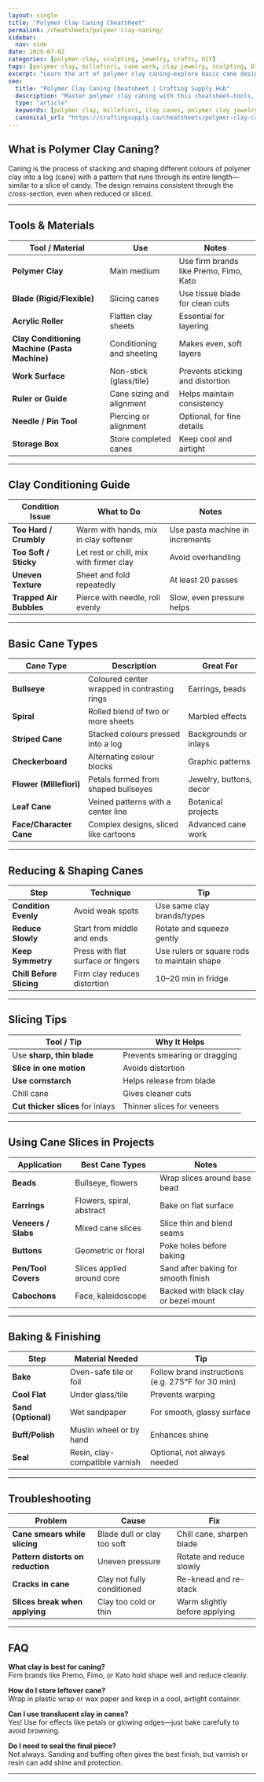 ```yaml
---
layout: single
title: "Polymer Clay Caning Cheatsheet"
permalink: /cheatsheets/polymer-clay-caning/
sidebar:
  nav: side
date: 2025-07-02
categories: [polymer-clay, sculpting, jewelry, crafts, DIY]
tags: [polymer clay, millefiori, cane work, clay jewelry, sculpting, DIY, cheatsheet]
excerpt: "Learn the art of polymer clay caning—explore basic cane designs, slicing techniques, conditioning tips, and project ideas for stunning clay patterns."
seo:
  title: "Polymer Clay Caning Cheatsheet | Crafting Supply Hub"
  description: "Master polymer clay caning with this cheatsheet—tools, conditioning tips, cane types, reducing, slicing, and how to use canes in jewelry and decor."
  type: "article"
  keywords: [polymer clay, millefiori, clay canes, polymer clay jewelry, clay patterns, cane slicing]
  canonical_url: "https://craftingsupply.ca/cheatsheets/polymer-clay-caning/"
---
```


## What is Polymer Clay Caning?

Caning is the process of stacking and shaping different colours of polymer clay into a log (cane) with a pattern that runs through its entire length—similar to a slice of candy. The design remains consistent through the cross-section, even when reduced or sliced.

---

## Tools & Materials

| Tool / Material         | Use                                     | Notes                                  |
|--------------------------|------------------------------------------|-----------------------------------------|
| **Polymer Clay**         | Main medium                             | Use firm brands like Premo, Fimo, Kato |
| **Blade (Rigid/Flexible)** | Slicing canes                         | Use tissue blade for clean cuts        |
| **Acrylic Roller**       | Flatten clay sheets                     | Essential for layering                  |
| **Clay Conditioning Machine (Pasta Machine)** | Conditioning and sheeting | Makes even, soft layers                |
| **Work Surface**         | Non-stick (glass/tile)                  | Prevents sticking and distortion        |
| **Ruler or Guide**       | Cane sizing and alignment               | Helps maintain consistency              |
| **Needle / Pin Tool**    | Piercing or alignment                   | Optional, for fine details              |
| **Storage Box**          | Store completed canes                   | Keep cool and airtight                  |

---

## Clay Conditioning Guide

| Condition Issue         | What to Do                             | Notes                                |
|--------------------------|----------------------------------------|---------------------------------------|
| **Too Hard / Crumbly**   | Warm with hands, mix in clay softener  | Use pasta machine in increments       |
| **Too Soft / Sticky**    | Let rest or chill, mix with firmer clay| Avoid overhandling                    |
| **Uneven Texture**       | Sheet and fold repeatedly              | At least 20 passes                    |
| **Trapped Air Bubbles**  | Pierce with needle, roll evenly        | Slow, even pressure helps             |

---

## Basic Cane Types

| Cane Type          | Description                                | Great For                           |
|--------------------|---------------------------------------------|--------------------------------------|
| **Bullseye**       | Coloured center wrapped in contrasting rings| Earrings, beads                      |
| **Spiral**         | Rolled blend of two or more sheets         | Marbled effects                      |
| **Striped Cane**   | Stacked colours pressed into a log          | Backgrounds or inlays                |
| **Checkerboard**   | Alternating colour blocks                   | Graphic patterns                     |
| **Flower (Millefiori)** | Petals formed from shaped bullseyes | Jewelry, buttons, decor              |
| **Leaf Cane**      | Veined patterns with a center line         | Botanical projects                   |
| **Face/Character Cane** | Complex designs, sliced like cartoons| Advanced cane work                   |

---

## Reducing & Shaping Canes

| Step               | Technique                              | Tip                                   |
|--------------------|------------------------------------------|----------------------------------------|
| **Condition Evenly**| Avoid weak spots                      | Use same clay brands/types             |
| **Reduce Slowly**  | Start from middle and ends             | Rotate and squeeze gently              |
| **Keep Symmetry**  | Press with flat surface or fingers     | Use rulers or square rods to maintain shape |
| **Chill Before Slicing** | Firm clay reduces distortion     | 10–20 min in fridge                    |

---

## Slicing Tips

| Tool / Tip            | Why It Helps                          |
|------------------------|----------------------------------------|
| Use **sharp, thin blade** | Prevents smearing or dragging      |
| **Slice in one motion** | Avoids distortion                    |
| **Use cornstarch**     | Helps release from blade              |
| Chill cane             | Gives cleaner cuts                    |
| **Cut thicker slices** for inlays | Thinner slices for veneers|

---

## Using Cane Slices in Projects

| Application         | Best Cane Types        | Notes                                  |
|---------------------|------------------------|-----------------------------------------|
| **Beads**           | Bullseye, flowers       | Wrap slices around base bead            |
| **Earrings**        | Flowers, spiral, abstract| Bake on flat surface                    |
| **Veneers / Slabs** | Mixed cane slices       | Slice thin and blend seams              |
| **Buttons**         | Geometric or floral     | Poke holes before baking                |
| **Pen/Tool Covers** | Slices applied around core| Sand after baking for smooth finish     |
| **Cabochons**       | Face, kaleidoscope      | Backed with black clay or bezel mount   |

---

## Baking & Finishing

| Step             | Material Needed          | Tip                                      |
|------------------|---------------------------|-------------------------------------------|
| **Bake**         | Oven-safe tile or foil    | Follow brand instructions (e.g. 275°F for 30 min) |
| **Cool Flat**    | Under glass/tile          | Prevents warping                          |
| **Sand (Optional)** | Wet sandpaper          | For smooth, glassy surface                |
| **Buff/Polish**  | Muslin wheel or by hand   | Enhances shine                            |
| **Seal**         | Resin, clay-compatible varnish | Optional, not always needed          |

---

## Troubleshooting

| Problem                   | Cause                          | Fix                                  |
|---------------------------|---------------------------------|---------------------------------------|
| **Cane smears while slicing** | Blade dull or clay too soft | Chill cane, sharpen blade            |
| **Pattern distorts on reduction** | Uneven pressure          | Rotate and reduce slowly             |
| **Cracks in cane**        | Clay not fully conditioned      | Re-knead and re-stack                |
| **Slices break when applying** | Clay too cold or thin      | Warm slightly before applying        |

---

## FAQ

**What clay is best for caning?**  
Firm brands like Premo, Fimo, or Kato hold shape well and reduce cleanly.

**How do I store leftover cane?**  
Wrap in plastic wrap or wax paper and keep in a cool, airtight container.

**Can I use translucent clay in canes?**  
Yes! Use for effects like petals or glowing edges—just bake carefully to avoid browning.

**Do I need to seal the final piece?**  
Not always. Sanding and buffing often gives the best finish, but varnish or resin can add shine and protection.

---
